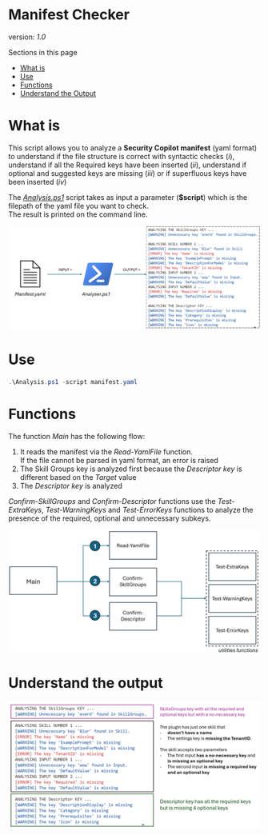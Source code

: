 # Manifest Checker
version: _1.0_

Sections in this page
- [What is](#WHAT) <br>
- [Use](#USE) <br>
- [Functions](#FUNCTIONS) <br>
- [Understand the Output](#OUTPUT) 

# What is
<a name="WHAT"></a>
This script allows you to analyze a **Security Copilot manifest** (yaml format) to understand if the file structure is correct with syntactic checks (_i_), understand if all the Required keys have been inserted (_ii_), understand if optional and suggested keys are missing (_iii_) or if superfluous keys have been inserted (_iv_)

The [_Analysis.ps1_](https://github.com/mariocuomo/Experimenting-With-Security-Copilot/blob/main/monitoring/Manifest%20Checker/Analysis.ps1) script takes as input a parameter (**$script**) which is the filepath of the yaml file you want to check. <br>
The result is printed on the command line.

<div align="center">
  <img src="https://github.com/mariocuomo/Experimenting-With-Security-Copilot/blob/main/img/ScriptAnaliser/schema.png" width="700">
</div>



# Use
<a name="USE"></a>
```PowerShell
.\Analysis.ps1 -script manifest.yaml
```

# Functions
<a name="FUNCTIONS"></a>

The function _Main_ has the following flow:
1. It reads the manifest via the _Read-YamlFile_ function. <br>
   If the file cannot be parsed in yaml format, an error is raised
2. The Skill Groups key is analyzed first because the _Descriptor key_ is different based on the _Target_ value
3. The _Descriptor key_ is analyzed

_Confirm-SkillGroups_ and _Confirm-Descriptor_ functions use the _Test-ExtraKeys_, _Test-WarningKeys_ and _Test-ErrorKeys_ functions to analyze the presence of the required, optional and unnecessary subkeys.
<div align="center">
  <img src="https://github.com/mariocuomo/Experimenting-With-Security-Copilot/blob/main/img/ScriptAnaliser/functionschema.png" width="800">
</div>

# Understand the output
<a name="OUTPUT"></a>

<div align="center">
  <img src="https://github.com/mariocuomo/Experimenting-With-Security-Copilot/blob/main/img/ScriptAnaliser/explain.png" width="700">
</div>





